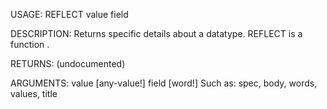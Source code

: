 USAGE:
     REFLECT value field 

DESCRIPTION:
     Returns specific details about a datatype.
     REFLECT is a function .

RETURNS:
    (undocumented)

ARGUMENTS:
    value [any-value!]
    field [word!]
        Such as: spec, body, words, values, title
